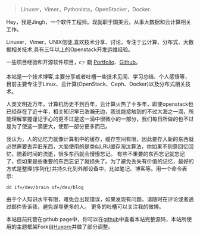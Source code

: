 > Linuxer，Vimer，Pythonista，OpenStacker，Docker.

Hey，我是Jingh，一个软件工程师。现就职于国美云，从事大数据和云计算相关工作。

Linuxer，Vimer，UNIX信徒,喜欢技术分享、讨论，专注于云计算、分布式、大数据相关技术,具有三年以上的Openstack开发运维经验。

一些项目经验和开源软件项目，👉 戳 [Portfolio](/portfolio)、[Github](http://github.com/knitmesh)。 

本站是一个技术博客,主要分享或者吐槽一些技术见闻、学习总结、个人感悟等， 目前主要专注于Linux、云计算(OpenStack、Ceph、Docker)以及分布式相关技术。

人类文明近万年，计算机历史不到百年，云计算火热了十多年，即使openstack也已经存在了近十年，相关知识早已浩瀚无边，我说能接触到的不过大海之一滴，所能理解掌握谨记于心的更不过是这一滴中很微小的一部分，我们每日所做的也不过是为了使这一滴更大，使那一部分更多而已。

我认为，人的记忆力就像计算机中的缓存，缓存空间有限，因此要存入新的东西就必然需要丢弃旧东西，大脑使用的是类似LRU缓存淘汰算法，你如果不刻意回忆回忆，随着时间的流逝，很多东西就会慢慢忘记。 有些不重要的东西忘记就忘记了，但如果是些重要的东西忘记了就损失了。为了避免丢失有价值的记忆，最好的方式是整理(序列化)并持久化到外部设备中，比如笔记、博客等。用一个命令表示:

```dd if=/dev/brain of=/dev/blog```

由于个人知识水平有限，难免会出现错误，如果发现有问题，请随时在评论或者通过邮件告诉我，避免误导更多的人。 更多的吐槽可以关注我的微博。

本站目前托管在github page中，你可以在<a href="https://github.com/jingh/knitmesh.github.io">github</a>中查看本站完整源码，本站所使用的主题框架Fork自<a href="https://github.com/Huxpro/huxpro.github.io">Huxpro</a>并做了部分调整。


